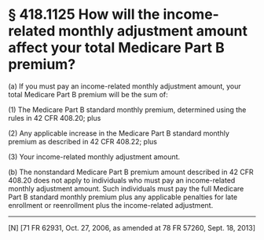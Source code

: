 # § 418.1125   How will the income-related monthly adjustment amount affect your total Medicare Part B premium?

(a) If you must pay an income-related monthly adjustment amount, your total Medicare Part B premium will be the sum of:


(1) The Medicare Part B standard monthly premium, determined using the rules in 42 CFR 408.20; plus


(2) Any applicable increase in the Medicare Part B standard monthly premium as described in 42 CFR 408.22; plus


(3) Your income-related monthly adjustment amount.


(b) The nonstandard Medicare Part B premium amount described in 42 CFR 408.20 does not apply to individuals who must pay an income-related monthly adjustment amount. Such individuals must pay the full Medicare Part B standard monthly premium plus any applicable penalties for late enrollment or reenrollment plus the income-related adjustment.



---

[N] [71 FR 62931, Oct. 27, 2006, as amended at 78 FR 57260, Sept. 18, 2013]




